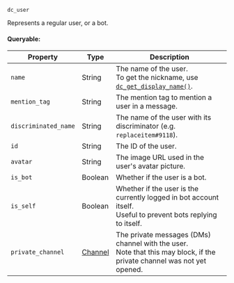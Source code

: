 `dc_user`

Represents a regular user, or a bot.

#### Queryable:

| Property             | Type                          | Description                                                                                                               |
|----------------------|-------------------------------|---------------------------------------------------------------------------------------------------------------------------|
| `name`               | String                        | The name of the user.<br>To get the nickname, use [`dc_get_display_name()`](/functions/users/get-display-name.md).        |
| `mention_tag`        | String                        | The mention tag to mention a user in a message.                                                                           |
| `discriminated_name` | String                        | The name of the user with its discriminator (e.g. `replaceitem#9118`).                                                    |
| `id`                 | String                        | The ID of the user.                                                                                                       |
| `avatar`             | String                        | The image URL used in the user's avatar picture.                                                                          |
| `is_bot`             | Boolean                       | Whether if the user is a bot.                                                                                             |
| `is_self`            | Boolean                       | Whether if the user is the currently logged in bot account itself.<br>Useful to prevent bots replying to itself.          |
| `private_channel`    | [Channel](/values/channel.md) | The private messages (DMs) channel with the user.<br>Note that this may block, if the private channel was not yet opened. |